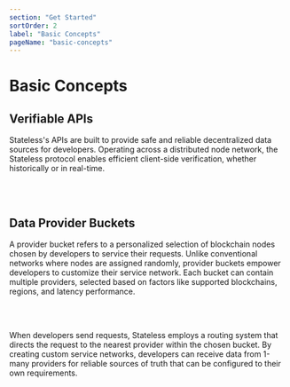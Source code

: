 ```yaml
---
section: "Get Started"
sortOrder: 2
label: "Basic Concepts"
pageName: "basic-concepts"
---
```

# Basic Concepts

## Verifiable APIs

Stateless's APIs are built to provide safe and reliable decentralized data
sources for developers. Operating across a distributed node network, the
Stateless protocol enables efficient client-side verification, whether
historically or in real-time.

<br/><br/>

## Data Provider Buckets


A provider bucket refers to a personalized selection of blockchain nodes chosen
by developers to service their requests.  Unlike conventional networks where
nodes are assigned randomly, provider buckets empower developers to customize
their service network. Each bucket can contain multiple providers, selected
based on factors like supported blockchains, regions, and latency performance.

<br/><br/>

When developers send requests, Stateless employs a routing system that directs
the request to the nearest provider within the chosen bucket. By creating
custom service networks, developers can receive data from 1-many providers for
reliable sources of truth that can be configured to their own requirements.

<br/><br/>

## Consumable Light Client

A consumable light client is an approach for allowing developers to deliver
proofs of the underlying RPC data directly to end users. This approach relies
on two key components, a Data Provider Bucket, and a Proof Provider.

The Proof Provider is any Ethereum resource that provides access to the
`eth_getProof` method. This can be a traditional node, or an indexer that
exposes the same data.

The Data Provider Bucket provides a verified state root hash. This state root
hash allows for verifying the underlying proof for a corresponding `eth_call`.
